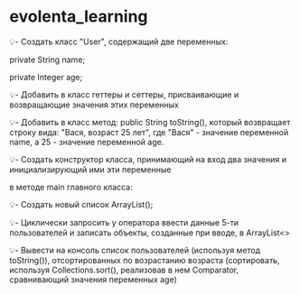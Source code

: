 # evolenta_learning

💡- Создать класс "User", содержащий две переменных:

private String name;

private Integer age;

💡- Добавить в класс геттеры и сеттеры, присваивающие и возвращающие значения этих переменных

💡- Добавить в класс метод: public String toString(), который возвращает строку вида: "Вася, возраст 25 лет", где "Вася" - значение переменной name, а 25 - значение переменной age.

💡- Создать конструктор класса, принимающий на вход два значения и инициализирующий ими эти переменные

в методе main главного класса:

💡- Создать новый список ArrayList<User>();

💡- Циклически запросить у оператора ввести данные 5-ти пользователей и записать объекты, созданные при вводе, в ArrayList<>

💡- Вывести на консоль список пользователей (используя метод toString()), отсортированных по возрастанию возраста (сортировать, используя Collections.sort(), реализовав в нем Comparator, сравнивающий значения переменных age)

